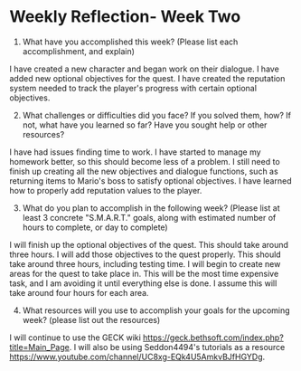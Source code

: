 # Weekly Reflection- Week Two

1. What have you accomplished this week? (Please list each accomplishment, and explain)
  
  I have created a new character and began work on their dialogue. I have added new optional objectives for the quest. I have created the reputation system needed to track the player's progress with certain optional objectives.
  
2. What challenges or difficulties did you face? If you solved them, how? If not, what have you learned so far? Have you sought help or other resources?
  
  I have had issues finding time to work. I have started to manage my homework better, so this should become less of a problem. I still need to finish up creating all the new objectives and dialogue functions, such as returning items to Mario's boss to satisfy optional objectives. I have learned how to properly add reputation values to the player.

3. What do you plan to accomplish in the following week? (Please list at least 3 concrete "S.M.A.R.T." goals, along with estimated number of hours to complete, or day to complete)
  
  I will finish up the optional objectives of the quest. This should take around three hours. I will add those objectives to the quest properly. This should take around three hours, including testing time. I will begin to create new areas for the quest to take place in. This will be the most time expensive task, and I am avoiding it until everything else is done. I assume this will take around four hours for each area.
  
4. What resources will you use to accomplish your goals for the upcoming week? (please list out the resources)
  
  I will continue to use the GECK wiki https://geck.bethsoft.com/index.php?title=Main_Page.
   I will also be using Seddon4494's tutorials as a resource https://www.youtube.com/channel/UC8xg-EQk4U5AmkvBJfHGYDg.
